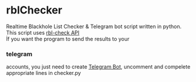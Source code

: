 # rblChecker
Realtime Blackhole List Checker & Telegram bot script written in python. </br>
This script uses <a href="http://rbl-check.org">rbl-check API</a>
</br>İf you want the program to send the results to your <h3>telegram</h3> accounts, you just need to create <a href="https://core.telegram.org/bots">Telegram Bot</a>, uncomment and compelete appropriate lines in checker.py
